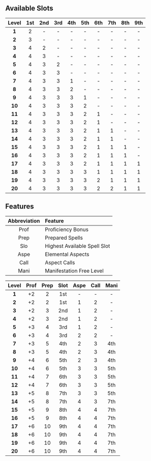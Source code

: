 
## Available Slots

| Level  | 1st | 2nd | 3rd | 4th | 5th | 6th | 7th | 8th | 9th |
| :----: | :-: | :-: | :-: | :-: | :-: | :-: | :-: | :-: | :-: |
| **1**  |  2  |  -  |  -  |  -  |  -  |  -  |  -  |  -  |  -  |
| **2**  |  3  |  -  |  -  |  -  |  -  |  -  |  -  |  -  |  -  |
| **3**  |  4  |  2  |  -  |  -  |  -  |  -  |  -  |  -  |  -  |
| **4**  |  4  |  3  |  -  |  -  |  -  |  -  |  -  |  -  |  -  |
| **5**  |  4  |  3  |  2  |  -  |  -  |  -  |  -  |  -  |  -  |
| **6**  |  4  |  3  |  3  |  -  |  -  |  -  |  -  |  -  |  -  |
| **7**  |  4  |  3  |  3  |  1  |  -  |  -  |  -  |  -  |  -  |
| **8**  |  4  |  3  |  3  |  2  |  -  |  -  |  -  |  -  |  -  |
| **9**  |  4  |  3  |  3  |  3  |  1  |  -  |  -  |  -  |  -  |
| **10** |  4  |  3  |  3  |  3  |  2  |  -  |  -  |  -  |  -  |
| **11** |  4  |  3  |  3  |  3  |  2  |  1  |  -  |  -  |  -  |
| **12** |  4  |  3  |  3  |  3  |  2  |  1  |  -  |  -  |  -  |
| **13** |  4  |  3  |  3  |  3  |  2  |  1  |  1  |  -  |  -  |
| **14** |  4  |  3  |  3  |  3  |  2  |  1  |  1  |  -  |  -  |
| **15** |  4  |  3  |  3  |  3  |  2  |  1  |  1  |  1  |  -  |
| **16** |  4  |  3  |  3  |  3  |  2  |  1  |  1  |  1  |  -  |
| **17** |  4  |  3  |  3  |  3  |  2  |  1  |  1  |  1  |  1  |
| **18** |  4  |  3  |  3  |  3  |  3  |  1  |  1  |  1  |  1  |
| **19** |  4  |  3  |  3  |  3  |  3  |  2  |  1  |  1  |  1  |
| **20** |  4  |  3  |  3  |  3  |  3  |  2  |  2  |  1  |  1  |



## Features

| Abbreviation | Feature                      |
| :----------: | :--------------------------- |
|     Prof     | Proficiency Bonus            |
|     Prep     | Prepared Spells              |
|     Slo      | Highest Available Spell Slot |
|     Aspe     | Elemental Aspects            |
|     Call     | Aspect Calls                 |
|     Mani     | Manifestation Free Level     |

| Level  | Prof | Prep | Slot | Aspe | Call | Mani |
| :----: | :--: | :--: | :--: | :--: | :--: | :--: |
| **1**  |  +2  |  2   | 1st  |  -   |  -   |  -   |
| **2**  |  +2  |  2   | 1st  |  1   |  2   |  -   |
| **3**  |  +2  |  3   | 2nd  |  1   |  2   |  -   |
| **4**  |  +2  |  3   | 2nd  |  1   |  2   |  -   |
| **5**  |  +3  |  4   | 3rd  |  1   |  2   |  -   |
| **6**  |  +3  |  4   | 3rd  |  2   |  2   |  -   |
| **7**  |  +3  |  5   | 4th  |  2   |  3   | 4th  |
| **8**  |  +3  |  5   | 4th  |  2   |  3   | 4th  |
| **9**  |  +4  |  6   | 5th  |  2   |  3   | 4th  |
| **10** |  +4  |  6   | 5th  |  3   |  3   | 5th  |
| **11** |  +4  |  7   | 6th  |  3   |  3   | 5th  |
| **12** |  +4  |  7   | 6th  |  3   |  3   | 5th  |
| **13** |  +5  |  8   | 7th  |  3   |  3   | 5th  |
| **14** |  +5  |  8   | 7th  |  4   |  3   | 7th  |
| **15** |  +5  |  9   | 8th  |  4   |  4   | 7th  |
| **16** |  +5  |  9   | 8th  |  4   |  4   | 7th  |
| **17** |  +6  |  10  | 9th  |  4   |  4   | 7th  |
| **18** |  +6  |  10  | 9th  |  4   |  4   | 7th  |
| **19** |  +6  |  10  | 9th  |  4   |  4   | 7th  |
| **20** |  +6  |  10  | 9th  |  4   |  4   | 7th  |



